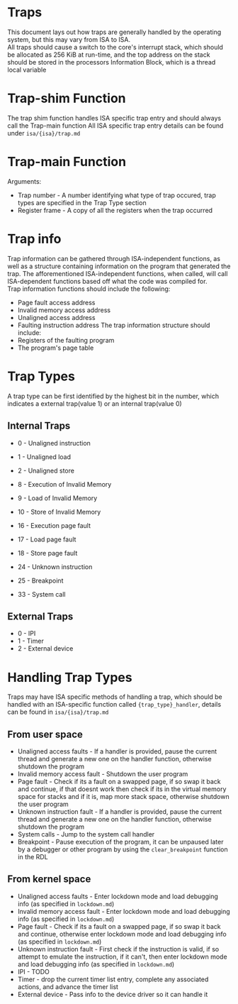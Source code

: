 # Traps
This document lays out how traps are generally handled by the operating system, but this may vary from ISA to ISA.  
All traps should cause a switch to the core's interrupt stack, which should be allocated as 256 KiB at run-time, and the top address on the stack should be stored in the processors Information Block, which is a thread local variable

# Trap-shim Function
The trap shim function handles ISA specific trap entry and should always call the Trap-main function
All ISA specific trap entry details can be found under `isa/{isa}/trap.md`

# Trap-main Function
Arguments:
* Trap number - A number identifying what type of trap occured, trap types are specified in the Trap Type section
* Register frame - A copy of all the registers when the trap occurred

# Trap info
Trap information can be gathered through ISA-independent functions, as well as a structure containing information on the program that generated the trap.
The afforementioned ISA-independent functions, when called, will call ISA-dependent functions based off what the code was compiled for.  
Trap information functions should include the following:
* Page fault access address
* Invalid memory access address
* Unaligned access address
* Faulting instruction address
The trap information structure should include:
* Registers of the faulting program
* The program's page table

# Trap Types
A trap type can be first identified by the highest bit in the number, which indicates a external trap(value 1) or an internal trap(value 0)
## Internal Traps
* 0 - Unaligned instruction
* 1 - Unaligned load
* 2 - Unaligned store

* 8 - Execution of Invalid Memory
* 9 - Load of Invalid Memory
* 10 - Store of Invalid Memory

* 16 - Execution page fault
* 17 - Load page fault
* 18 - Store page fault

* 24 - Unknown instruction
* 25 - Breakpoint

* 33 - System call

## External Traps
* 0 - IPI
* 1 - Timer
* 2 - External device

# Handling Trap Types
Traps may have ISA specific methods of handling a trap, which should be handled with an ISA-specific function called `{trap_type}_handler`, details can be found in `isa/{isa}/trap.md`  
  
## From user space
* Unaligned access faults - If a handler is provided, pause the current thread and generate a new one on the handler function, otherwise shutdown the program
* Invalid memory access fault - Shutdown the user program
* Page fault - Check if its a fault on a swapped page, if so swap it back and continue, if that doesnt work then check if its in the virtual memory space for stacks and if it is, map more stack space, otherwise shutdown the user program
* Unknown instruction fault - If a handler is provided, pause the current thread and generate a new one on the handler function, otherwise shutdown the program
* System calls - Jump to the system call handler
* Breakpoint - Pause execution of the program, it can be unpaused later by a debugger or other program by using the `clear_breakpoint` function in the RDL

## From kernel space
* Unaligned access faults - Enter lockdown mode and load debugging info (as specified in `lockdown.md`)
* Invalid memory access fault - Enter lockdown mode and load debugging info (as specified in `lockdown.md`)
* Page fault - Check if its a fault on a swapped page, if so swap it back and continue, otherwise enter lockdown mode and load debugging info (as specified in `lockdown.md`)
* Unknown instruction fault - First check if the instruction is valid, if so attempt to emulate the instruction, if it can't, then enter lockdown mode and load debugging info (as specified in `lockdown.md`)
* IPI - TODO
* Timer - drop the current timer list entry, complete any associated actions, and advance the timer list
* External device - Pass info to the device driver so it can handle it